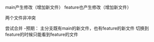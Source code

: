main产生修改（增加新文件）
feature也产生修改（增加新文件）

两个文件非冲突

尝试合并
-预期：
主分支既有main的新文件，也有feature的新文件
切换到feature的时候只能看到feature的文件


